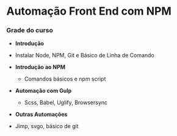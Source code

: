 # Automação Front End com NPM

### Grade do curso

- <b>Introdução</b>
 - Instalar Node, NPM, Git e Básico de Linha de Comando
 
- <b>Introdução ao NPM</b>
  - Comandos básicos e npm script
  
- <b>Automação com Gulp</b>
  - Scss, Babel, Uglify, Browsersync
 
 - <b>Outras Automações</b>
  - Jimp, svgo, básico de git
 
